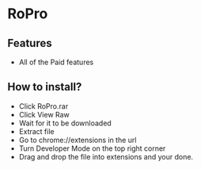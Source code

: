 # RoPro

## Features
- All of the Paid features


## How to install?
- Click RoPro.rar
- Click View Raw
- Wait for it to be downloaded
- Extract file
- Go to chrome://extensions in the url
- Turn Developer Mode on the top right corner
- Drag and drop the file into extensions and your done.
